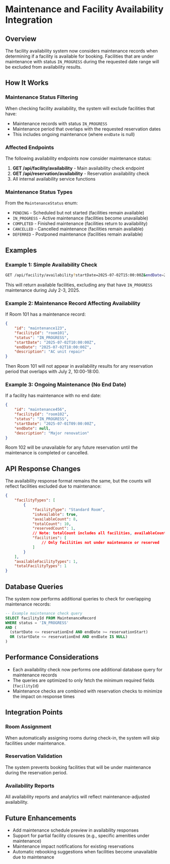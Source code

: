 # Maintenance and Facility Availability Integration

## Overview

The facility availability system now considers maintenance records when determining if a facility is available for booking. Facilities that are under maintenance with status `IN_PROGRESS` during the requested date range will be excluded from availability results.

## How It Works

### Maintenance Status Filtering

When checking facility availability, the system will exclude facilities that have:

- Maintenance records with status `IN_PROGRESS`
- Maintenance period that overlaps with the requested reservation dates
- This includes ongoing maintenance (where `endDate` is null)

### Affected Endpoints

The following availability endpoints now consider maintenance status:

1. **GET /api/facility/availability** - Main availability check endpoint
2. **GET /api/reservation/availability** - Reservation availability check
3. All internal availability service functions

### Maintenance Status Types

From the `MaintenanceStatus` enum:

- `PENDING` - Scheduled but not started (facilities remain available)
- `IN_PROGRESS` - Active maintenance (facilities become unavailable)
- `COMPLETED` - Finished maintenance (facilities return to availability)
- `CANCELLED` - Cancelled maintenance (facilities remain available)
- `DEFERRED` - Postponed maintenance (facilities remain available)

## Examples

### Example 1: Simple Availability Check

```bash
GET /api/facility/availability?startDate=2025-07-02T15:00:00Z&endDate=2025-07-03T15:00:00Z
```

This will return available facilities, excluding any that have `IN_PROGRESS` maintenance during July 2-3, 2025.

### Example 2: Maintenance Record Affecting Availability

If Room 101 has a maintenance record:

```json
{
	"id": "maintenance123",
	"facilityId": "room101",
	"status": "IN_PROGRESS",
	"startDate": "2025-07-02T10:00:00Z",
	"endDate": "2025-07-02T18:00:00Z",
	"description": "AC unit repair"
}
```

Then Room 101 will not appear in availability results for any reservation period that overlaps with July 2, 10:00-18:00.

### Example 3: Ongoing Maintenance (No End Date)

If a facility has maintenance with no end date:

```json
{
	"id": "maintenance456",
	"facilityId": "room102",
	"status": "IN_PROGRESS",
	"startDate": "2025-07-01T09:00:00Z",
	"endDate": null,
	"description": "Major renovation"
}
```

Room 102 will be unavailable for any future reservation until the maintenance is completed or cancelled.

## API Response Changes

The availability response format remains the same, but the counts will reflect facilities excluded due to maintenance:

```json
{
	"facilityTypes": [
		{
			"facilityType": "Standard Room",
			"isAvailable": true,
			"availableCount": 8,
			"totalCount": 10,
			"reservedCount": 1,
			// Note: totalCount includes all facilities, availableCount excludes maintenance
			"facilities": [
				// Only facilities not under maintenance or reserved
			]
		}
	],
	"availableFacilityTypes": 1,
	"totalFacilityTypes": 1
}
```

## Database Queries

The system now performs additional queries to check for overlapping maintenance records:

```sql
-- Example maintenance check query
SELECT facilityId FROM MaintenanceRecord
WHERE status = 'IN_PROGRESS'
AND (
  (startDate <= reservationEnd AND endDate >= reservationStart)
  OR (startDate <= reservationEnd AND endDate IS NULL)
)
```

## Performance Considerations

- Each availability check now performs one additional database query for maintenance records
- The queries are optimized to only fetch the minimum required fields (`facilityId`)
- Maintenance checks are combined with reservation checks to minimize the impact on response times

## Integration Points

### Room Assignment

When automatically assigning rooms during check-in, the system will skip facilities under maintenance.

### Reservation Validation

The system prevents booking facilities that will be under maintenance during the reservation period.

### Availability Reports

All availability reports and analytics will reflect maintenance-adjusted availability.

## Future Enhancements

- Add maintenance schedule preview in availability responses
- Support for partial facility closures (e.g., specific amenities under maintenance)
- Maintenance impact notifications for existing reservations
- Automatic rebooking suggestions when facilities become unavailable due to maintenance
